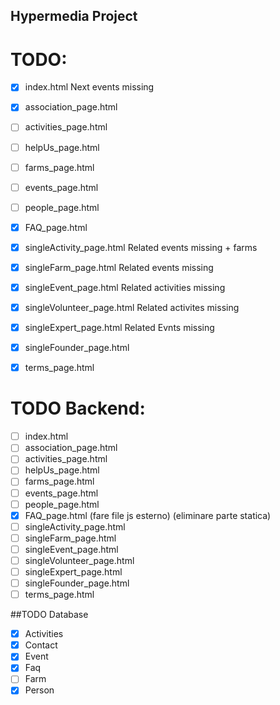 ## Hypermedia Project

# TODO:
- [x] index.html                Next events missing
- [x] association_page.html
- [ ] activities_page.html
- [ ] helpUs_page.html
- [ ] farms_page.html
- [ ] events_page.html
- [ ] people_page.html
- [x] FAQ_page.html            
- [x] singleActivity_page.html  Related events missing + farms
- [x] singleFarm_page.html      Related events missing
- [x] singleEvent_page.html     Related activities missing
- [x] singleVolunteer_page.html Related activites missing
- [x] singleExpert_page.html    Related Evnts missing
- [x] singleFounder_page.html
- [x] terms_page.html


# TODO Backend:
- [ ] index.html               
- [ ] association_page.html
- [ ] activities_page.html
- [ ] helpUs_page.html
- [ ] farms_page.html
- [ ] events_page.html
- [ ] people_page.html
- [x] FAQ_page.html (fare file js esterno) (eliminare parte statica)
- [ ] singleActivity_page.html
- [ ] singleFarm_page.html
- [ ] singleEvent_page.html
- [ ] singleVolunteer_page.html
- [ ] singleExpert_page.html
- [ ] singleFounder_page.html
- [ ] terms_page.html

##TODO Database
- [x] Activities
- [x] Contact
- [x] Event
- [x] Faq
- [ ] Farm
- [x] Person
